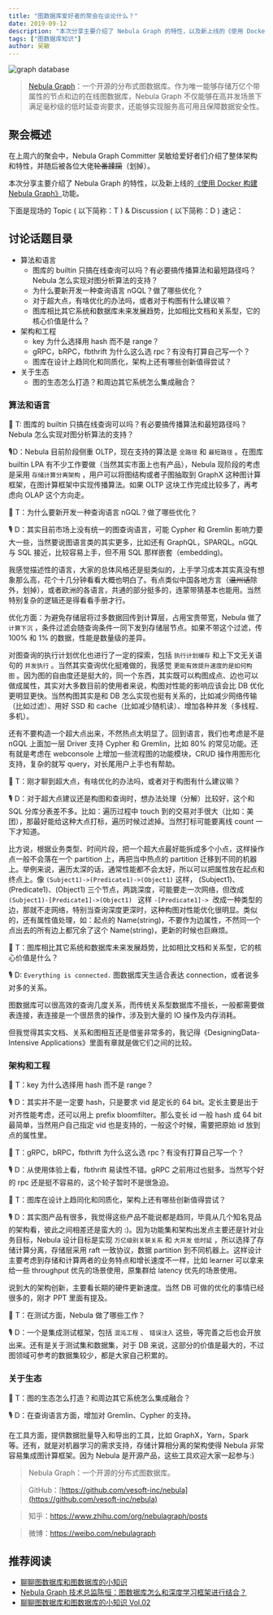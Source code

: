 ```yaml
---
title: "图数据库爱好者的聚会在谈论什么？"
date: 2019-09-12
description: "本次分享主要介绍了 Nebula Graph 的特性，以及新上线的《使用 Docker 构建 Nebula Graph》"
tags: ["图数据库知识"]
author: 吴敏
---
```


![graph database](https://nebula-blog.azureedge.net/nebula-blog/FansChat01.png)

> [Nebula Graph](https://github.com/vesoft-inc/nebula)：一个开源的分布式图数据库。作为唯一能够存储万亿个带属性的节点和边的在线图数据库，Nebula Graph 不仅能够在高并发场景下满足毫秒级的低时延查询要求，还能够实现服务高可用且保障数据安全性。

## 聚会概述

在上周六的聚会中，Nebula Graph Committer 吴敏给爱好者们介绍了整体架构和特性，并随后被各位大佬~~轮番蹂躏~~（划掉）。

本次分享主要介绍了 Nebula Graph 的特性，以及新上线的[《使用 Docker 构建 Nebula Graph》](https://nebula-graph.io/cn/posts/build-nebula-graph-source-code-with-docker/)功能。

下面是现场的 Topic ( 以下简称：T ) & Discussion ( 以下简称：D ) 速记：

## 讨论话题目录

- 算法和语言
    - 图库的 builtin 只搞在线查询可以吗？有必要搞传播算法和最短路径吗？Nebula 怎么实现对图分析算法的支持？
    - 为什么要新开发一种查询语言 nGQL？做了哪些优化？
    - 对于超大点，有啥优化的办法吗，或者对于构图有什么建议嘛？
    - 图库相比其它系统和数据库未来发展趋势，比如相比文档和关系型，它的核心价值是什么？
- 架构和工程
    - key 为什么选择用 hash 而不是 range？
    - gRPC，bRPC，fbthrift 为什么这么选 rpc？有没有打算自己写一个？
    - 图库在设计上趋同化和同质化，架构上还有哪些创新值得尝试？
- 关于生态
    - 图的生态怎么打造？和周边其它系统怎么集成融合？

### 算法和语言

🙋 T: 图库的 builtin 只搞在线查询可以吗？有必要搞传播算法和最短路径吗？Nebula 怎么实现对图分析算法的支持？

🎙️D：Nebula 目前阶段侧重 OLTP，现在支持的算法是 `全路径` 和 `最短路径` 。在图库 builtin LPA 有不少工作要做（当然其实市面上也有产品），Nebula 现阶段的考虑是采用 `存储计算分离架构` ，用户可以将图结构或者子图抽取到 GraphX 这种图计算框架，在图计算框架中实现传播算法。如果 OLTP 这块工作完成比较多了，再考虑向 OLAP 这个方向走。

🙋 T：为什么要新开发一种查询语言 nGQL？做了哪些优化？

🎙️ D：其实目前市场上没有统一的图查询语言，可能 Cypher 和 Gremlin 影响力要大一些，当然要说图语言类的其实更多，比如还有 GraphQL，SPARQL。nGQL 与 SQL 接近，比较容易上手，但不用 SQL 那样嵌套（embedding)。

我感觉描述性的语言，大家的总体风格还是挺类似的，上手学习成本其实真没有想象那么高，花个十几分钟看看大概也明白了。有点类似中国各地方言（~~温州话~~除外，划掉），或者欧洲的各语言，共通的部分挺多的，连蒙带猜基本也能用。当然特别复杂的逻辑还是得看看手册才行。

优化方面：为避免存储层将过多数据回传到计算层，占用宝贵带宽，Nebula 做了 `计算下沉` ，条件过滤会随查询条件一同下发到存储层节点。如果不带这个过滤，传 100% 和 1% 的数据，性能是数量级的差异。

对图查询的执行计划优化也进行了一定的探索，包括 `执行计划缓存` 和上下文无关语句的 `并发执行` 。当然其实查询优化挺难做的，我感觉 `更能有效提升速度的是如何构图` 。因为图的自由度还是挺大的，同一个东西，其实既可以构图成点、边也可以做成属性，其实对大多数目前的使用者来说，构图对性能的影响应该会比 DB 优化更明显更快。当然构图其实是和 DB 怎么实现也挺有关系的，比如减少网络传输（比如过滤）、用好 SSD 和 cache（比如减少随机读）、增加各种并发（多线程、多机）。

还有不要构造一个超大点出来，不然热点太明显了。回到语言，我们也考虑是不是 nGQL 上面加一层 Driver 支持 Cypher 和 Gremlin，比如 80% 的常见功能。还有就是考虑在 webconsole 上增加一些流程图的功能模块，CRUD 操作用图形化支持，复杂的就写 query，对长尾用户上手也有帮助。

🙋 T：刚才聊到超大点，有啥优化的办法吗，或者对于构图有什么建议嘛？

🎙️ D：对于超大点建议还是构图和查询时，想办法处理（分解）比较好，这个和 SQL 分库分表差不多。比如：遍历过程中 touch 到的交易对手很大（比如：美团），那最好能给这种大点打标，遍历时候过滤掉。当然打标可能要离线 count 一下才知道。

比方说，根据业务类型、时间片段，把一个超大点最好能拆成多个小点，这样操作点一般不会落在一个 partition 上，再把当中热点的 partition 迁移到不同的机器上。举例来说，遍历太深的话，通常性能都不会太好，所以可以把属性放在起点和终点上。像 ` (Subject1)->(Predicate1)->(Object1) ` 这样， (Subject1)、(Predicate1)、(Object1) 三个节点，两跳深度，可能要走一次网络，但改成 `(Subject1)-[Predicate1]->(Object1) ` 这样 `-[Predicate1]->`  改成一种类型的边，那就不走网络，特别当查询深度更深时，这种构图对性能优化很明显。类似的，还有属性值处理，如：起点的 Name(string)，不要作为边属性，不然同一个点出去的所有边上都冗余了这个 Name(string)，更新的时候也巨麻烦。

🙋 T：图库相比其它系统和数据库未来发展趋势，比如相比文档和关系型，它的核心价值是什么？

🎙️ D: `Everything is connected.` 图数据库天生适合表达 connection，或者说多对多的关系。

图数据库可以很高效的查询几度关系，而传统关系型数据库不擅长，一般都需要做表连接，表连接是一个很昂贵的操作，涉及到大量的 IO 操作及内存消耗。

但我觉得其实文档、关系和图相互还是借鉴非常多的，我记得《DesigningData-Intensive Applications》里面有章就是做它们之间的比较。

### 架构和工程

🙋 T：key 为什么选择用 hash 而不是 range？

🎙️ D：其实并不是一定要 hash，只是要求 vid 是定长的 64 bit。定长主要是出于对齐性能考虑，还可以用上 prefix bloomfilter。那么变长 id 一般 hash 成 64 bit 最简单，当然用户自己指定 vid 也是支持的，一般这个时候，需要把原始 id 放到点的属性里。

🙋 T：gRPC，bRPC，fbthrift 为什么这么选 rpc？有没有打算自己写一个？

🎙️ D：从使用体验上看，fbthrift 易读性不错。gRPC 之前用过也挺多。当然写个好的 rpc 还是挺不容易的，这个轮子暂时不是很急迫。

🙋 T：图库在设计上趋同化和同质化，架构上还有哪些创新值得尝试？

🎙️ D：其实图产品有很多，我觉得这些产品不能说都是趋同，毕竟从几个知名竞品的架构看，彼此之间相差还是蛮大的 :)。因为功能集和架构出发点主要还是针对业务目标，Nebula 设计目标是实现 `万亿级别关联关系` 和 `大并发` `低时延` ，所以选择了存储计算分离，存储层采用 raft 一致协议，数据 partition 到不同机器上。这样设计主要考虑到存储和计算两者的业务特点和增长速度不一样，比如 learner 可以拿来给一些 throughput 优先的场景使用，原集群给 latency 优先的场景使用。

说到大的架构创新，主要看长期的硬件更新速度。当然 DB 可做的优化的事情已经很多的，刚才 PPT 里面有提及。

🙋 T：在测试方面，Nebula 做了哪些工作？

🎙️ D：一个是集成测试框架，包括 `混沌工程` 、 `错误注入` 这些，等完善之后也会开放出来。还有是关于测试集和数据集，对于 DB 来说，这部分的价值是最大的，不过图领域可参考的数据集较少，都是大家自己积累的。

### 关于生态

🙋 T：图的生态怎么打造？和周边其它系统怎么集成融合？

🎙️ D：在查询语言方面，增加对 Gremlin、Cypher 的支持。

在工具方面，提供数据批量导入和导出的工具，比如 GraphX，Yarn，Spark 等。还有，就是对机器学习的需求支持，存储计算相分离的架构使得 Nebula 非常容易集成图计算框架。因为 Nebula 是开源产品，这些工具欢迎大家一起参与:)

> Nebula Graph：一个开源的分布式图数据库。

> GitHub：[https://github.com/vesoft-inc/nebula](https://github.com/vesoft-inc/nebula)

> 知乎：https://www.zhihu.com/org/nebulagraph/posts

> 微博：https://weibo.com/nebulagraph

## 推荐阅读

- [聊聊图数据库和图数据库的小知识](https://nebula-graph.io/cn/posts/graph-database-knowledge-volume-1/)
- [Nebula Graph 技术总监陈恒：图数据库怎么和深度学习框架进行结合？](https://nebula-graph.io/cn/posts/integrate-graph-database-with-deep-learning-framework/)
- [聊聊图数据库和图数据库的小知识 Vol.02](https://nebula-graph.io/cn/posts/graph-database-knowledge-volume-2/)